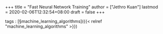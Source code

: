 +++
title = "Fast Neural Network Training"
author = ["Jethro Kuan"]
lastmod = 2020-02-06T12:32:54+08:00
draft = false
+++

tags
: [§machine\_learning\_algorithms]({{< relref "machine_learning_algorithms" >}})
